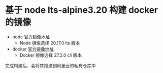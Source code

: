 # 基于 node lts-alpine3.20 构建 docker 的镜像

- node [官方镜像地址](https://github.com/nodejs/docker-node/blob/410410f6955bf8d052ef3ec7988cd41a54eab879/20/alpine3.20/Dockerfile)
  - Node 镜像选择 20.17.0 lts 版本
- docker [官方镜像地址](https://github.com/docker-library/docker/blob/21b87062452c5525f054e46fb9dc998d0601bfb3/27/cli/Dockerfile)
  - Docker 镜像选择 27.3.0 cli 版本

完成构建后，会将其推送到阿里云的私有仓库中

